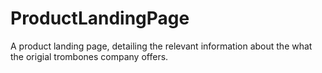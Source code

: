 # ProductLandingPage
A product landing page, detailing the relevant information about the what the origial trombones company offers. 

